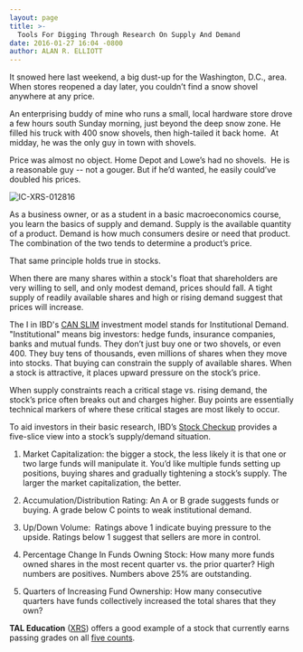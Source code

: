 ```yaml
---
layout: page
title: >-
  Tools For Digging Through Research On Supply And Demand
date: 2016-01-27 16:04 -0800
author: ALAN R. ELLIOTT
---
```





It snowed here last weekend, a big dust-up for the Washington, D.C., area. When stores reopened a day later, you couldn’t find a snow shovel anywhere at any price.


An enterprising buddy of mine who runs a small, local hardware store drove a few hours south Sunday morning, just beyond the deep snow zone. He filled his truck with 400 snow shovels, then high-tailed it back home.  At midday, he was the only guy in town with shovels.


Price was almost no object. Home Depot and Lowe’s had no shovels.  He is a reasonable guy -- not a gouger. But if he’d wanted, he easily could’ve doubled his prices.


![IC-XRS-012816](https://www.investors.com/wp-content/uploads/2016/01/IC-XRS-012816.jpg)


As a business owner, or as a student in a basic macroeconomics course, you learn the basics of supply and demand. Supply is the available quantity of a product. Demand is how much consumers desire or need that product. The combination of the two tends to determine a product’s price.


That same principle holds true in stocks.


When there are many shares within a stock's float that shareholders are very willing to sell, and only modest demand, prices should fall. A tight supply of readily available shares and high or rising demand suggest that prices will increase.


The I in IBD's [CAN SLIM](http://education.investors.com/courselandingpage.aspx?id=735749) investment model stands for Institutional Demand. "Institutional" means big investors: hedge funds, insurance companies, banks and mutual funds. They don’t just buy one or two shovels, or even 400. They buy tens of thousands, even millions of shares when they move into stocks. That buying can constrain the supply of available shares. When a stock is attractive, it places upward pressure on the stock’s price.


When supply constraints reach a critical stage vs. rising demand, the stock’s price often breaks out and charges higher. Buy points are essentially technical markers of where these critical stages are most likely to occur.


To aid investors in their basic research, IBD’s [Stock Checkup](http://research.investors.com/stock-checkup/) provides a five-slice view into a stock’s supply/demand situation.


1. Market Capitalization: the bigger a stock, the less likely it is that one or two large funds will manipulate it. You’d like multiple funds setting up positions, buying shares and gradually tightening a stock’s supply. The larger the market capitalization, the better.


2. Accumulation/Distribution Rating: An A or B grade suggests funds or buying. A grade below C points to weak institutional demand.


3. Up/Down Volume:  Ratings above 1 indicate buying pressure to the upside. Ratings below 1 suggest that sellers are more in control.


4. Percentage Change In Funds Owning Stock: How many more funds owned shares in the most recent quarter vs. the prior quarter? High numbers are positives. Numbers above 25% are outstanding.


5. Quarters of Increasing Fund Ownership: How many consecutive quarters have funds collectively increased the total shares that they own?


**TAL Education** ([XRS](https://research.investors.com/quote.aspx?symbol=XRS)) offers a good example of a stock that currently earns passing grades on all [five counts](http://research.investors.com/stock-checkup/nyse-t-a-l-education-gp-a-ads-xrs.aspx).




